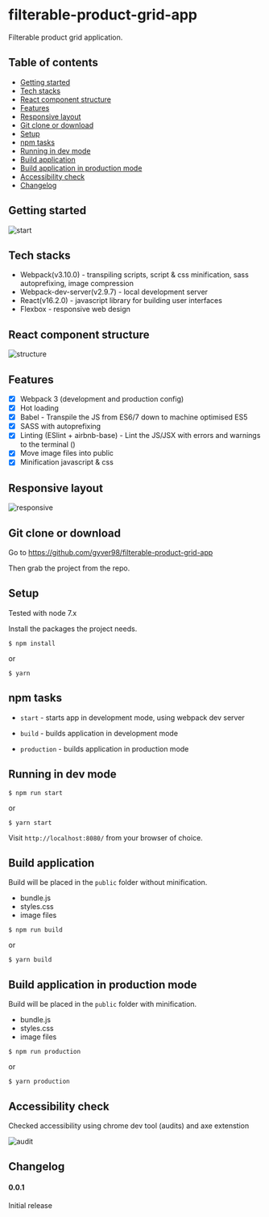 # filterable-product-grid-app

Filterable product grid application.

## Table of contents
* [Getting started](#user-content-getting-started)
* [Tech stacks](#user-content-tech-stacks)
* [React component structure](#user-content-react-component-structure)
* [Features](#user-content-features)
* [Responsive layout](#user-content-responsive-layout)
* [Git clone or download](#user-content-git-clone-or-download)
* [Setup](#user-content-setup)
* [npm tasks](#user-content-npm-tasks)
* [Running in dev mode](#user-content-running-in-dev-mode)
* [Build application](#user-content-build-application)
* [Build application in production mode](#user-content-build-application-in-production-mode)
* [Accessibility check](#user-content-accessibility-check)
* [Changelog](#user-content-changelog)

## Getting started

![start](https://github.com/gyver98/blog-images/blob/master/filterable-product-grid/getting-started.png?raw=true)


## Tech stacks

* Webpack(v3.10.0) - transpiling scripts, script & css minification, sass autoprefixing, image compression
* Webpack-dev-server(v2.9.7) - local development server
* React(v16.2.0) - javascript library for building user interfaces 
* Flexbox - responsive web design

## React component structure

![structure](https://github.com/gyver98/blog-images/blob/master/filterable-product-grid/structure.png?raw=true)


## Features

- [x] Webpack 3 (development and production config)
- [x] Hot loading
- [x] Babel - Transpile the JS from ES6/7 down to machine optimised ES5
- [x] SASS with autoprefixing
- [x] Linting (ESlint + airbnb-base) - Lint the JS/JSX with errors and warnings to the terminal ()
- [x] Move image files into public
- [x] Minification javascript & css

## Responsive layout

![responsive](https://github.com/gyver98/blog-images/blob/master/filterable-product-grid/responsive.png?raw=true)

## Git clone or download

Go to https://github.com/gyver98/filterable-product-grid-app

Then grab the project from the repo.

## Setup

Tested with node 7.x

Install the packages the project needs.

```
$ npm install
```
or 
```
$ yarn
```

## npm tasks

* `start` - starts app in development mode, using webpack dev server

* `build` - builds application in development mode

* `production` - builds application in production mode

## Running in dev mode

```
$ npm run start
```
or
```
$ yarn start
```

Visit `http://localhost:8080/` from your browser of choice.

## Build application

Build will be placed in the `public` folder without minification.
* bundle.js
* styles.css
* image files

```
$ npm run build
```
or
```
$ yarn build
```

## Build application in production mode

Build will be placed in the `public` folder with minification.
* bundle.js
* styles.css
* image files

```
$ npm run production
```
or
```
$ yarn production
```

## Accessibility check

Checked accessibility using chrome dev tool (audits) and axe extenstion

![audit](https://github.com/gyver98/blog-images/blob/master/filterable-product-grid/audit.png?raw=true)


## Changelog

#### 0.0.1

Initial release
